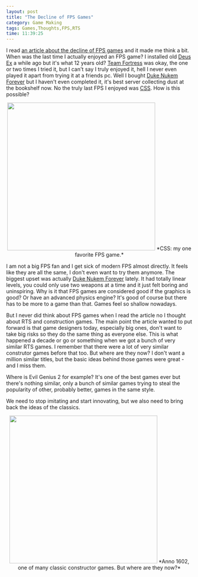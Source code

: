 ```yaml
---
layout: post
title: "The Decline of FPS Games"
category: Game Making
tags: Games,Thoughts,FPS,RTS
time: 11:39:25
---
```

I read [an article about the decline of FPS games](http://au.pc.ign.com/articles/121/1212393p1.html) and it made me think a bit. When was the last time I actually enjoyed an FPS game? I installed old [Deus Ex](http://en.wikipedia.org/wiki/Deus_Ex) a while ago but it's what 12 years old? [Team Fortress](http://www.teamfortress.com/) was okay, the one or two times I tried it, but I can't say I truly enjoyed it, hell I never even played it apart from trying it at a friends pc. Well I bought [Duke Nukem Forever](http://en.wikipedia.org/wiki/Duke_Nukem_Forever) but I haven't even completed it, it's best server collecting dust at the bookshelf now. No the truly last FPS I enjoyed was [CSS](http://store.steampowered.com/app/240/). How is this possible?

<center>
<img src="http://www.gotfrag.com/files/upload/monstro_dust2b_rushdubssmoked.jpg" width="400"\\>  
*CSS: my one favorite FPS game.*
</center>

I am not a big FPS fan and I get sick of modern FPS almost directly. It feels like they are all the same, I don't even want to try them anymore. The biggest upset was actually [Duke Nukem Forever](http://en.wikipedia.org/wiki/Duke_Nukem_Forever) lately. It had totally linear levels, you could only use two weapons at a time and it just felt boring and uninspiring. Why is it that FPS games are considered good if the graphics is good? Or have an advanced physics engine? It's good of course but there has to be more to a game than that. Games feel so shallow nowadays.

But I never did think about FPS games when I read the article no I thought about RTS and construction games. The main point the article wanted to put forward is that game designers today, especially big ones, don't want to take big risks so they do the same thing as everyone else. This is what happened a decade or go or something when we got a bunch of very similar RTS games. I remember that there were a lot of very similar construtor games before that too. But where are they now? I don't want a million similar titles, but the basic ideas behind those games were great - and I miss them.

Where is Evil Genius 2 for example? It's one of the best games ever but there's nothing similar, only a bunch of similar games trying to steal the popularity of other, probably better, games in the same style.

We need to stop imitating and start innovating, but we also need to bring back the ideas of the classics.

<center><img src="http://static2.cdn.ubi.com/emea/gamesites/anno/pc/content/screen1602_1_large.jpg" width="400" />  
*Anno 1602, one of many classic constructor games. But where are they now?*
</center>

